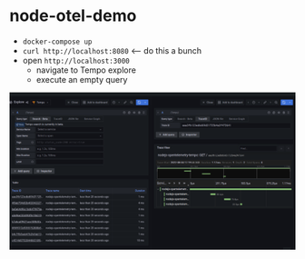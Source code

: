 # node-otel-demo

- `docker-compose up`
- `curl http://localhost:8080` <-- do this a bunch
- open `http://localhost:3000`
  - navigate to Tempo explore
  - execute an empty query

![tempo search results](./screenshot.png)